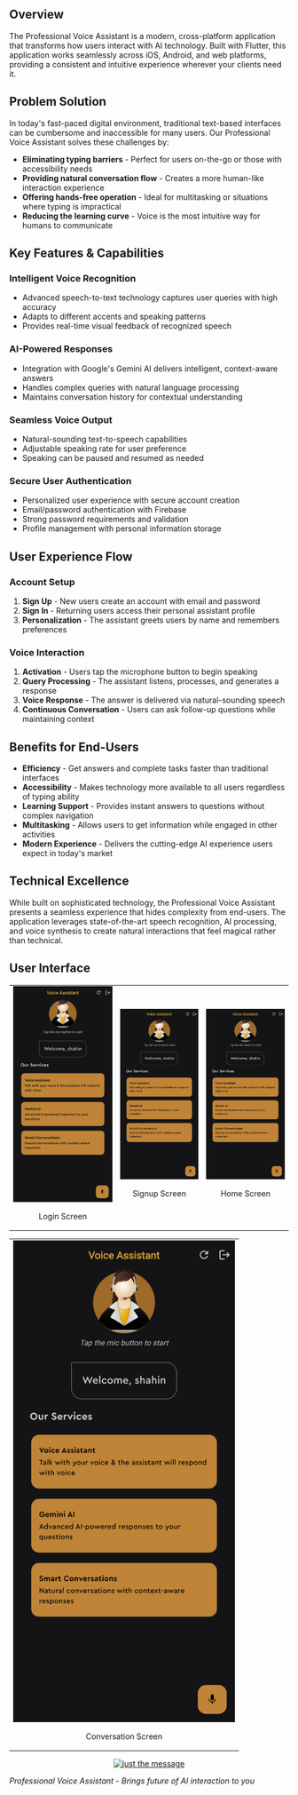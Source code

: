 ## Overview

The Professional Voice Assistant is a modern, cross-platform application that transforms how users interact with AI technology. Built with Flutter, this application works seamlessly across iOS, Android, and web platforms, providing a consistent and intuitive experience wherever your clients need it.

## Problem Solution

In today's fast-paced digital environment, traditional text-based interfaces can be cumbersome and inaccessible for many users. Our Professional Voice Assistant solves these challenges by:

- **Eliminating typing barriers** - Perfect for users on-the-go or those with accessibility needs
- **Providing natural conversation flow** - Creates a more human-like interaction experience
- **Offering hands-free operation** - Ideal for multitasking or situations where typing is impractical
- **Reducing the learning curve** - Voice is the most intuitive way for humans to communicate

## Key Features & Capabilities

### Intelligent Voice Recognition
- Advanced speech-to-text technology captures user queries with high accuracy
- Adapts to different accents and speaking patterns
- Provides real-time visual feedback of recognized speech

### AI-Powered Responses
- Integration with Google's Gemini AI delivers intelligent, context-aware answers
- Handles complex queries with natural language processing
- Maintains conversation history for contextual understanding

### Seamless Voice Output
- Natural-sounding text-to-speech capabilities
- Adjustable speaking rate for user preference
- Speaking can be paused and resumed as needed

### Secure User Authentication
- Personalized user experience with secure account creation
- Email/password authentication with Firebase
- Strong password requirements and validation
- Profile management with personal information storage

## User Experience Flow

### Account Setup
1. **Sign Up** - New users create an account with email and password
2. **Sign In** - Returning users access their personal assistant profile
3. **Personalization** - The assistant greets users by name and remembers preferences

### Voice Interaction
1. **Activation** - Users tap the microphone button to begin speaking
2. **Query Processing** - The assistant listens, processes, and generates a response
3. **Voice Response** - The answer is delivered via natural-sounding speech
4. **Continuous Conversation** - Users can ask follow-up questions while maintaining context

## Benefits for End-Users

- **Efficiency** - Get answers and complete tasks faster than traditional interfaces
- **Accessibility** - Makes technology more available to all users regardless of typing ability
- **Learning Support** - Provides instant answers to questions without complex navigation
- **Multitasking** - Allows users to get information while engaged in other activities
- **Modern Experience** - Delivers the cutting-edge AI experience users expect in today's market

## Technical Excellence

While built on sophisticated technology, the Professional Voice Assistant presents a seamless experience that hides complexity from end-users. The application leverages state-of-the-art speech recognition, AI processing, and voice synthesis to create natural interactions that feel magical rather than technical.

## User Interface

<table>
  <tr>
    <td>
      <img src="docs/UI/original.png" alt="Login Screen" width="400"/>
      <p align="center">Login Screen</p>
    </td>
    <td>
      <img src="docs/UI/original.png" alt="Signup Screen" width="300"/>
      <p align="center">Signup Screen</p>
    </td>
    <td>
      <img src="docs/UI/original.png" alt="Home Screen" width="300"/>
      <p align="center">Home Screen</p>
    </td>
  </tr>
</table>
<table align="center">
  <tr>
    <td>
      <img src="docs/UI/original.png" alt="Conversation Screen" width="400" />
      <p align="center">Conversation Screen</p>
    </td>
  </tr>
</table>

<p align="center">
  <a href="docs/ui-gallery.md">
    <img 
      src="https://img.shields.io/badge/See%20All%20UI%20Images-2b90d9" 
      alt="just the message"
      width="200"
      height="50"
    >
  </a>
</p>


*Professional Voice Assistant - Brings future of AI interaction to you*
